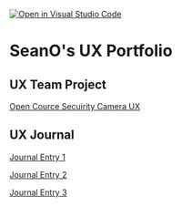 [![Open in Visual Studio Code](https://classroom.github.com/assets/open-in-vscode-f059dc9a6f8d3a56e377f745f24479a46679e63a5d9fe6f495e02850cd0d8118.svg)](https://classroom.github.com/online_ide?assignment_repo_id=6804850&assignment_repo_type=AssignmentRepo)
# SeanO's UX Portfolio


## UX Team Project

[Open Cource Secuirity Camera UX](https://usabilityengineering.github.io/Open-Source-Security-Camera/)

## UX Journal

[Journal Entry 1](j01/)

[Journal Entry 2](j02/)

[Journal Entry 3](j03/)
